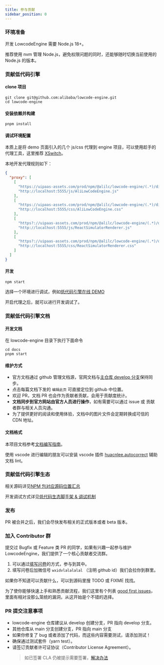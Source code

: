 ```yaml
---
title: 参与贡献
sidebar_position: 0
---
```


### 环境准备

开发 LowcodeEngine 需要 Node.js 18+。

推荐使用 nvm 管理 Node.js，避免权限问题的同时，还能够随时切换当前使用的 Node.js 的版本。

### 贡献低代码引擎

#### clone 项目

```
git clone git@github.com:alibaba/lowcode-engine.git
cd lowcode-engine
```

#### 安装依赖并构建

```
pnpm install
```

#### 调试环境配置

本质上是将 demo 页面引入的几个 js/css 代理到 engine 项目，可以使用趁手的代理工具，这里推荐 [XSwitch](https://chrome.google.com/webstore/detail/xswitch/idkjhjggpffolpidfkikidcokdkdaogg?hl=en-US)。

本地开发代理规则如下：

```json
{
  "proxy": [
    [
      "https://uipaas-assets.com/prod/npm/@alilc/lowcode-engine/(.*)/dist/js/engine-core.js",
      "http://localhost:5555/js/AliLowCodeEngine.js"
    ],
    [
      "https://uipaas-assets.com/prod/npm/@alilc/lowcode-engine/(.*)/dist/css/engine-core.css",
      "http://localhost:5555/css/AliLowCodeEngine.css"
    ],
    [
      "https?://uipaas-assets.com/prod/npm/@alilc/lowcode-engine/(.*)/dist/js/react-simulator-renderer.js",
      "http://localhost:5555/js/ReactSimulatorRenderer.js"
    ],
    [
      "https?://uipaas-assets.com/prod/npm/@alilc/lowcode-engine/(.*)/dist/css/react-simulator-renderer.css",
      "http://localhost:5555/css/ReactSimulatorRenderer.css"
    ]
  ]
}
```

#### 开发

```
npm start
```

选择一个环境进行调试，例如[低代码引擎在线 DEMO](https://lowcode-engine.cn/demo/demo-general/index.html)

开启代理之后，就可以进行开发调试了。

### 贡献低代码引擎文档

#### 开发文档

在 lowcode-engine 目录下执行下面命令

```
cd docs
pnpm start
```

#### 维护方式

- 官方文档通过 github 管理文档源，官网文档与[主仓库 develop 分支](https://github.com/alibaba/lowcode-engine/tree/develop/docs)保持同步。
- 点击每篇文档下发的 `编辑此页` 可直接定位到 github 中位置。
- 欢迎 PR，文档 PR 也会作为贡献者贡献，会用于贡献度统计。
- **文档同步到官方网站由官方人员进行操作**，如有需要可以通过 issue 或 贡献者群与相关人员沟通。
- 为了提供更好的阅读和使用体验，文档中的图片文件会定期转换成可信的 CDN 地址。

#### 文档格式

本项目文档参考[文档编写指南](https://github.com/sparanoid/chinese-copywriting-guidelines)。

使用 vscode 进行编辑的朋友可以安装 vscode 插件 [huacnlee.autocorrect](https://github.com/huacnlee/autocorrect) 辅助文档 lint。

### 贡献低代码引擎生态

相关源码详见[NPM 包对应源码位置汇总](/site/docs/guide/appendix/npms)

开发调试方式详见[低代码生态脚手架 & 调试机制](/site/docs/guide/expand/editor/cli)

### 发布

PR 被合并之后，我们会尽快发布相关的正式版本或者 beta 版本。

### 加入 Contributor 群

提交过 Bugfix 或 Feature 类 PR 的同学，如果有兴趣一起参与维护 LowcodeEngine，我们提供了一个核心贡献者交流群。

1. 可以通过[填写问卷](https://survey.taobao.com/apps/zhiliao/4YEtu9gHF)的方式，参与到其中。
2. 填写问卷后加微信号 `wxidvlalalalal` （注明 github id）我们会拉你到群里。

如果你不知道可以贡献什么，可以到源码里搜 TODO 或 FIXME 找找。

为了使你能够快速上手和熟悉贡献流程，我们这里有个列表 [good first issues](https://github.com/alibaba/lowcode-engine/issues?q=is:open+is:issue+label:%22good+first+issue%22)，里面有相对没那么笼统的漏洞，从这开始是个不错的选择。

### PR 提交注意事项

- lowcode-engine 仓库建议从 develop 创建分支，PR 指向 develop 分支。
- 其他仓库从 main 分支创建分支，PR 指向 main 分支
- 如果你修复了 bug 或者添加了代码，而这些内容需要测试，请添加测试！
- 确保通过测试套件（yarn test）。
- 请签订贡献者许可证协议（Contributor License Agreement）。
  > 如已签署 CLA 仍被提示需要签署，[解决办法](/site/docs/faq/faq021)
